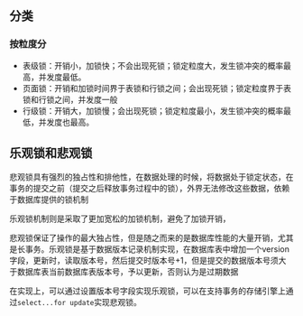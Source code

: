 ## 分类

### 按粒度分

- 表级锁：开销小，加锁快；不会出现死锁；锁定粒度大，发生锁冲突的概率最高，并发度最低。
- 页面锁：开销和加锁时间界于表锁和行锁之间；会出现死锁；锁定粒度界于表锁和行锁之间，并发度一般
- 行级锁：开销大，加锁慢；会出现死锁；锁定粒度最小，发生锁冲突的概率最低，并发度也最高。

## 乐观锁和悲观锁

悲观锁具有强烈的独占性和排他性，在数据处理的时候，将数据处于锁定状态，在事务的提交之前（提交之后释放事务过程中的锁），外界无法修改这些数据，依赖于数据库提供的锁机制

乐观锁机制则是采取了更加宽松的加锁机制，避免了加锁开销，

悲观锁保证了操作的最大独占性，但是随之而来的是数据库性能的大量开销，尤其是长事务。乐观锁是基于数据版本记录机制实现，在数据库表中增加一个version字段，更新时，读取版本号，然后提交时版本号+1，但是提交的数据版本号须大于数据库表当前数据库表版本号，予以更新，否则认为是过期数据

在实现上，可以通过设置版本号字段实现乐观锁，可以在支持事务的存储引擎上通过`select...for update`实现悲观锁。